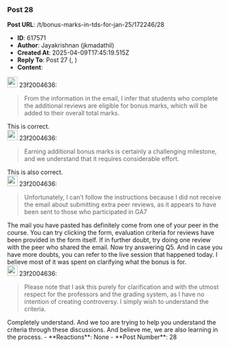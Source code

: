 ### Post 28
**Post URL**: /t/bonus-marks-in-tds-for-jan-25/172246/28
- **ID**: 617571
- **Author**: Jayakrishnan (jkmadathil)
- **Created At**: 2025-04-09T17:45:19.515Z
- **Reply To**: Post 27 (, )
- **Content**:  
  <aside class="quote group-ds-students" data-username="23f2004636" data-post="27" data-topic="172246">
<div class="title">
<div class="quote-controls"></div>
<img alt="" width="24" height="24" src="https://dub1.discourse-cdn.com/flex013/user_avatar/discourse.onlinedegree.iitm.ac.in/23f2004636/48/86136_2.png" class="avatar"> 23f2004636:</div>
<blockquote>
From the information in the email, I infer that students who complete the additional reviews are eligible for bonus marks, which will be added to their overall total marks.
</blockquote>
</aside>
This is correct.
<aside class="quote group-ds-students" data-username="23f2004636" data-post="27" data-topic="172246">
<div class="title">
<div class="quote-controls"></div>
<img alt="" width="24" height="24" src="https://dub1.discourse-cdn.com/flex013/user_avatar/discourse.onlinedegree.iitm.ac.in/23f2004636/48/86136_2.png" class="avatar"> 23f2004636:</div>
<blockquote>
Earning additional bonus marks is certainly a challenging milestone, and we understand that it requires considerable effort.
</blockquote>
</aside>
This is also correct.
<aside class="quote group-ds-students" data-username="23f2004636" data-post="27" data-topic="172246">
<div class="title">
<div class="quote-controls"></div>
<img alt="" width="24" height="24" src="https://dub1.discourse-cdn.com/flex013/user_avatar/discourse.onlinedegree.iitm.ac.in/23f2004636/48/86136_2.png" class="avatar"> 23f2004636:</div>
<blockquote>
Unfortunately, I can’t follow the instructions because I did not receive the email about submitting extra peer reviews, as it appears to have been sent to those who participated in GA7
</blockquote>
</aside>
The mail you have pasted has definitely come from one of your peer in the course. You can try clicking the form,  evaluation criteria for reviews have been provided in the form itself. If in further doubt, try doing one review with the peer who shared the email. Now try answering Q5.
And in case you have more doubts, you can refer to the live session that happened today. I believe most of it was spent on clarifying what the bonus is for.
<aside class="quote group-ds-students" data-username="23f2004636" data-post="27" data-topic="172246">
<div class="title">
<div class="quote-controls"></div>
<img alt="" width="24" height="24" src="https://dub1.discourse-cdn.com/flex013/user_avatar/discourse.onlinedegree.iitm.ac.in/23f2004636/48/86136_2.png" class="avatar"> 23f2004636:</div>
<blockquote>
Please note that I ask this purely for clarification and with the utmost respect for the professors and the grading system, as I have no intention of creating controversy. I simply wish to understand the criteria.
</blockquote>
</aside>
Completely understand. And we too are trying to help you understand the criteria through these discussions. And believe me, we are also learning in the process.
- **Reactions**: None
- **Post Number**: 28

